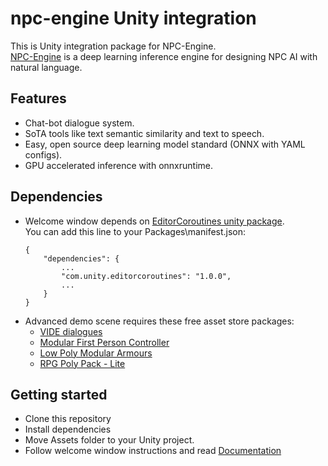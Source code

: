 # npc-engine Unity integration

This is Unity integration package for NPC-Engine.  
[NPC-Engine](https://github.com/npc-engine/npc-engine) is a deep learning inference engine for designing NPC AI with natural language.


## Features

- Chat-bot dialogue system.
- SoTA tools like text semantic similarity and text to speech.
- Easy, open source deep learning model standard (ONNX with YAML configs).
- GPU accelerated inference with onnxruntime.

## Dependencies

- Welcome window depends on [EditorCoroutines unity package](https://docs.unity3d.com/Packages/com.unity.editorcoroutines@1.0/manual/index.html).  
    You can add this line to your Packages\manifest.json:
    ```
    {
        "dependencies": {
            ...
            "com.unity.editorcoroutines": "1.0.0",
            ...
        }
    }
    
- Advanced demo scene requires these free asset store packages:
  - [VIDE dialogues](https://assetstore.unity.com/packages/tools/ai/vide-dialogues-69932)
  - [Modular First Person Controller](https://assetstore.unity.com/packages/3d/characters/modular-first-person-controller-189884)
  - [Low Poly Modular Armours](https://assetstore.unity.com/packages/3d/characters/lowpoly-modular-armors-free-pack-199890)
  - [RPG Poly Pack - Lite](https://assetstore.unity.com/packages/3d/environments/landscapes/rpg-poly-pack-lite-148410)

## Getting started

- Clone this repository
- Install dependencies
- Move Assets folder to your Unity project.
- Follow welcome window instructions and read [Documentation](https://npc-engine.github.io/npc-engine/)